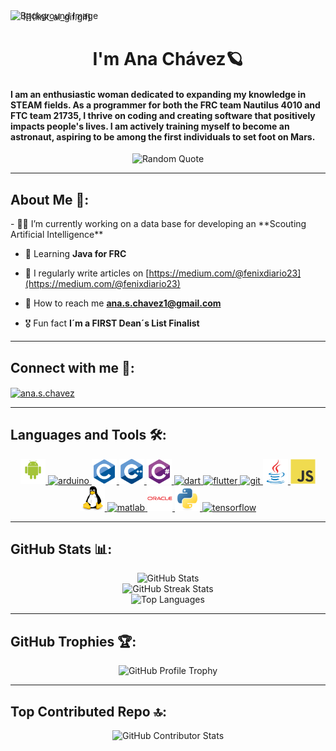 

<div style="position: relative;">
  <img src="file:///C:/Users/chave/Downloads/binary-pink-color-abstract-box-pattern-dark-technology-background-free-video.webp" style="position: absolute; z-index: -1; width: 100%;" alt="Background Image">
  <img src="https://media.giphy.com/media/Qo2dupDib32rkTY4hX/giphy.gif"/>
  ![](link_al_gif.gif)
</div>

<h1 align="center">I'm Ana Chávez🪐</h1>
<h4 align="left">I am an enthusiastic woman dedicated to expanding my knowledge in STEAM fields. As a programmer for both the FRC team Nautilus 4010 and FTC team 21735, I thrive on coding and creating software that positively impacts people's lives. I am actively training myself to become an astronaut, aspiring to be among the first individuals to set foot on Mars.</h3>

 
<div align="center">
  <img src="https://quotes-github-readme.vercel.app/api?type=horizontal&theme=radical" alt="Random Quote" >
</div>

---

<h2 align="left">About Me 🚀: </h1>
- 👩‍💻 I’m currently working on a data base for developing an **Scouting Artificial Intelligence**

- 🦾 Learning **Java for FRC**

- 📝 I regularly write articles on [https://medium.com/@fenixdiario23](https://medium.com/@fenixdiario23)

- 🧱 How to reach me **ana.s.chavez1@gmail.com**

- 🎖️ Fun fact **I´m a FIRST Dean´s List Finalist**

---

<h2 align="left">Connect with me 📱:</h1>
<p align="left">
<a href="https://instagram.com/ana.s.chavez" target="blank"><img align="center" src="https://raw.githubusercontent.com/rahuldkjain/github-profile-readme-generator/master/src/images/icons/Social/instagram.svg" alt="ana.s.chavez" height="30" width="40" /></a>
</p>


---

<h2 align="left">Languages and Tools 🛠️: </h1>
<p align="center"> <a href="https://developer.android.com" target="_blank" rel="noreferrer"> <img src="https://raw.githubusercontent.com/devicons/devicon/master/icons/android/android-original-wordmark.svg" alt="android" width="40" height="40"/> </a> <a href="https://www.arduino.cc/" target="_blank" rel="noreferrer"> <img src="https://cdn.worldvectorlogo.com/logos/arduino-1.svg" alt="arduino" width="40" height="40"/> </a> <a href="https://www.cprogramming.com/" target="_blank" rel="noreferrer"> <img src="https://raw.githubusercontent.com/devicons/devicon/master/icons/c/c-original.svg" alt="c" width="40" height="40"/> </a> <a href="https://www.w3schools.com/cpp/" target="_blank" rel="noreferrer"> <img src="https://raw.githubusercontent.com/devicons/devicon/master/icons/cplusplus/cplusplus-original.svg" alt="cplusplus" width="40" height="40"/> </a> <a href="https://www.w3schools.com/cs/" target="_blank" rel="noreferrer"> <img src="https://raw.githubusercontent.com/devicons/devicon/master/icons/csharp/csharp-original.svg" alt="csharp" width="40" height="40"/> </a> <a href="https://dart.dev" target="_blank" rel="noreferrer"> <img src="https://www.vectorlogo.zone/logos/dartlang/dartlang-icon.svg" alt="dart" width="40" height="40"/> </a> <a href="https://flutter.dev" target="_blank" rel="noreferrer"> <img src="https://www.vectorlogo.zone/logos/flutterio/flutterio-icon.svg" alt="flutter" width="40" height="40"/> </a> <a href="https://git-scm.com/" target="_blank" rel="noreferrer"> <img src="https://www.vectorlogo.zone/logos/git-scm/git-scm-icon.svg" alt="git" width="40" height="40"/> </a> <a href="https://www.java.com" target="_blank" rel="noreferrer"> <img src="https://raw.githubusercontent.com/devicons/devicon/master/icons/java/java-original.svg" alt="java" width="40" height="40"/> </a> <a href="https://developer.mozilla.org/en-US/docs/Web/JavaScript" target="_blank" rel="noreferrer"> <img src="https://raw.githubusercontent.com/devicons/devicon/master/icons/javascript/javascript-original.svg" alt="javascript" width="40" height="40"/> </a> <a href="https://www.linux.org/" target="_blank" rel="noreferrer"> <img src="https://raw.githubusercontent.com/devicons/devicon/master/icons/linux/linux-original.svg" alt="linux" width="40" height="40"/> </a> <a href="https://www.mathworks.com/" target="_blank" rel="noreferrer"> <img src="https://upload.wikimedia.org/wikipedia/commons/2/21/Matlab_Logo.png" alt="matlab" width="40" height="40"/> </a> <a href="https://www.oracle.com/" target="_blank" rel="noreferrer"> <img src="https://raw.githubusercontent.com/devicons/devicon/master/icons/oracle/oracle-original.svg" alt="oracle" width="40" height="40"/> </a> <a href="https://www.python.org" target="_blank" rel="noreferrer"> <img src="https://raw.githubusercontent.com/devicons/devicon/master/icons/python/python-original.svg" alt="python" width="40" height="40"/> </a> <a href="https://www.tensorflow.org" target="_blank" rel="noreferrer"> <img src="https://www.vectorlogo.zone/logos/tensorflow/tensorflow-icon.svg" alt="tensorflow" width="40" height="40"/> </a> </p>


---

<h2 align="left">GitHub Stats 📊: </h1>

<p align="center">
  <img src="https://github-readme-stats.vercel.app/api?username=anitachavez&theme=radical&hide_border=false&include_all_commits=true&count_private=false" alt="GitHub Stats">
  <br/>
  <img src="https://github-readme-streak-stats.herokuapp.com/?user=anitachavez&theme=radical&hide_border=false" alt="GitHub Streak Stats">
  <br/>
  <img src="https://github-readme-stats.vercel.app/api/top-langs/?username=anitachavez&theme=radical&hide_border=false&include_all_commits=true&count_private=false&layout=compact" alt="Top Languages">
</p>


----

<h2 align="left">GitHub Trophies 🏆: </h1>

<p align="center">
  <img src="https://github-profile-trophy.vercel.app/?username=anitachavez&theme=radical&no-frame=false&no-bg=false&margin-w=4" alt="GitHub Profile Trophy">
</p>

---

<h2 align="left">Top Contributed Repo 🔝: </h1>

<p align="center">
  <img src="https://github-contributor-stats.vercel.app/api?username=anitachavez&limit=5&theme=radical&combine_all_yearly_contributions=true" alt="GitHub Contributor Stats">
</p>




